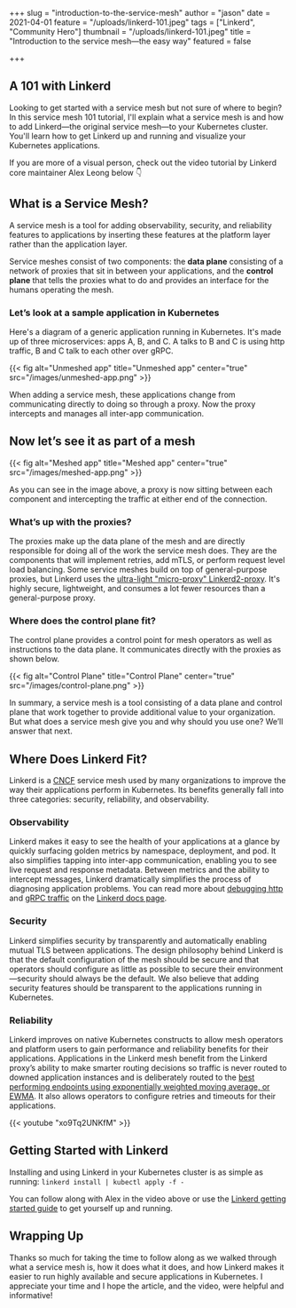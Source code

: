 +++
slug = "introduction-to-the-service-mesh"
author = "jason"
date = 2021-04-01
feature = "/uploads/linkerd-101.jpeg"
tags = ["Linkerd", "Community Hero"]
thumbnail = "/uploads/linkerd-101.jpeg"
title = "Introduction to the service mesh—the easy way"
featured = false

+++

## A 101 with Linkerd

Looking to get started with a service mesh but not sure of where to begin? In this service mesh 101 tutorial, I'll explain what a service mesh is and how to add Linkerd—the original service mesh—to your Kubernetes cluster. You'll learn how to get  Linkerd up and running and visualize your Kubernetes applications.

If you are more of a visual person, check out the video tutorial by Linkerd core maintainer Alex Leong below 👇

## What is a Service Mesh?

A service mesh is a tool for adding observability, security, and reliability features to applications by inserting these features at the platform layer rather than the application layer.

Service meshes consist of two components: the **data plane** consisting of a network of proxies that sit in between your applications, and the **control plane** that tells the proxies what to do and provides an interface for the humans operating the mesh.


### Let’s look at a sample application in Kubernetes

Here's a diagram of a generic application running in Kubernetes. It's made up of three microservices: apps A, B, and C. A talks to B and C is using http traffic, B and C talk to each other over gRPC.

{{< fig
    alt="Unmeshed app"
    title="Unmeshed app"
    center="true"
    src="/images/unmeshed-app.png" >}}

When adding a service mesh, these applications change from communicating directly to doing so through a proxy. Now the proxy intercepts and manages all inter-app communication.

## Now let’s see it as part of a mesh

{{< fig
    alt="Meshed app"
    title="Meshed app"
    center="true"
    src="/images/meshed-app.png" >}}

As you can see in the image above, a proxy is now sitting between each component and intercepting the traffic at either end of the connection.

### What’s up with the proxies?

The proxies make up the data plane of the mesh and are directly responsible for doing all of the work the service mesh does. They are the components that will implement retries, add mTLS, or perform request level load balancing. Some service meshes build on top of general-purpose proxies, but Linkerd uses the [ultra-light "micro-proxy" Linkerd2-proxy](https://linkerd.io/2020/12/03/why-linkerd-doesnt-use-envoy/). It's highly secure, lightweight, and consumes a lot fewer resources than a general-purpose proxy.


### Where does the control plane fit?

The control plane provides a control point for mesh operators as well as instructions to the data plane. It communicates directly with the proxies as shown below.

{{< fig
    alt="Control Plane"
    title="Control Plane"
    center="true"
    src="/images/control-plane.png" >}}

In summary, a service mesh is a tool consisting of a data plane and control plane that work together to provide additional value to your organization. But what does a service mesh give you and why should you use one? We’ll answer that next.

## Where Does Linkerd Fit?

Linkerd is a [CNCF](https://www.cncf.io/) service mesh used by many organizations to improve the way their applications perform in Kubernetes. Its benefits generally fall into three categories: security, reliability, and observability.

### Observability

Linkerd makes it easy to see the health of your applications at a glance by quickly surfacing golden metrics by namespace, deployment, and pod. It also simplifies tapping into inter-app communication, enabling you to see live request and response metadata. Between metrics and the ability to intercept messages, Linkerd dramatically simplifies the process of diagnosing application problems. You can read more about [debugging http](https://linkerd.io/2.10/tasks/books/) and [gRPC traffic](https://linkerd.io/2.10/tasks/debugging-your-service/) on the [Linkerd docs page](https://linkerd.io/2.10/overview/).

### Security

Linkerd simplifies security by transparently and automatically enabling mutual TLS between applications. The design philosophy behind Linkerd is that the default configuration of the mesh should be secure and that operators should configure as little as possible to secure their environment—security should always be the default. We also believe that adding security features should be transparent to the applications running in Kubernetes.

### Reliability

Linkerd improves on native Kubernetes constructs to allow mesh operators and platform users to gain performance and reliability benefits for their applications. Applications in the Linkerd mesh benefit from the Linkerd proxy’s ability to make smarter routing decisions so traffic is never routed to downed application instances and is deliberately routed to the [best performing endpoints using exponentially weighted moving average, or EWMA](https://linkerd.io/2.10/features/load-balancing/). It also allows operators to configure retries and timeouts for their applications.

{{< youtube "xo9Tq2UNKfM" >}}

## Getting Started with Linkerd

Installing and using Linkerd in your Kubernetes cluster is as simple as running: `linkerd install | kubectl apply -f -`

You can follow along with Alex in the video above or use the [Linkerd getting started guide](https://linkerd.io/2.10/getting-started/) to get yourself up and running. 

## Wrapping Up

Thanks so much for taking the time to follow along as we walked through what a service mesh is, how it does what it does, and how Linkerd makes it easier to run highly available and secure applications in Kubernetes. I appreciate your time and I hope the article, and the video, were helpful and informative!
